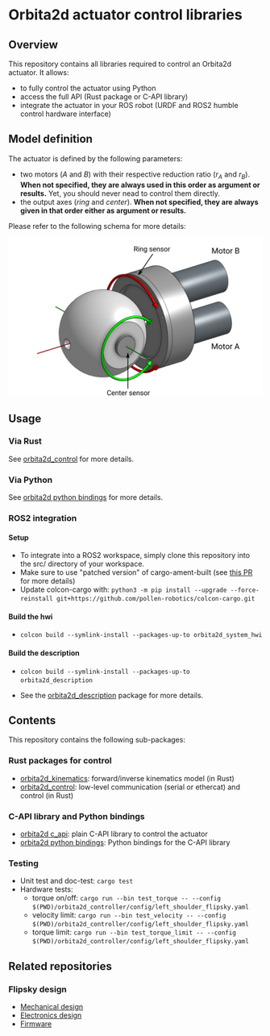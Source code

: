 # Orbita2d actuator control libraries

## Overview

This repository contains all libraries required to control an Orbita2d actuator. It allows:
* to fully control the actuator using Python
* access the full API (Rust package or C-API library)
* integrate the actuator in your ROS robot (URDF and ROS2 humble control hardware interface)

## Model definition

The actuator is defined by the following parameters:
* two motors ($A$ and $B$) with their respective reduction ratio ($r_{A}$ and $r_{B}$). **When not specified, they are always used in this order as argument or results.** Yet, you should never nead to control them directly.
* the output axes ($ring$ and $center$). **When not specified, they are always given in that order either as argument or results.**

Please refer to the following schema for more details:

![orbita2d_schema](./static/orbita2d-schema.png)

## Usage

### Via Rust

See [orbita2d_control](orbita2d_controller) for more details.

### Via Python

See [orbita2d python bindings](orbita2d_c_api/python/) for more details.

### ROS2 integration

#### Setup

* To integrate into a ROS2 workspace, simply clone this repository into the src/ directory of your workspace.
* Make sure to use "patched version" of cargo-ament-built (see [this PR](https://github.com/ros2-rust/cargo-ament-build/pull/3) for more details)
* Update colcon-cargo with: `python3 -m pip install --upgrade --force-reinstall git+https://github.com/pollen-robotics/colcon-cargo.git`

#### Build the hwi

 * `colcon build --symlink-install --packages-up-to orbita2d_system_hwi`

 #### Build the description

  * `colcon build --symlink-install --packages-up-to orbita2d_description`

* See the [orbita2d_description](orbita2d_description/README.md) package for more details.


## Contents

This repository contains the following sub-packages:

### Rust packages for control

* [orbita2d_kinematics](orbita2d_kinematics/README.md): forward/inverse kinematics model (in Rust)
* [orbita2d_control](orbita2d_control/README.md): low-level communication (serial or ethercat) and control (in Rust)

### C-API library and Python bindings

* [orbita2d c_api](orbita2d_c_api/README.md): plain C-API library to control the actuator
* [orbita2d python bindings](orbita2d_c_api/python/README.md): Python bindings for the C-API library


### Testing

* Unit test and doc-test: `cargo test`
* Hardware tests:
  - torque on/off: `cargo run --bin test_torque -- --config $(PWD)/orbita2d_controller/config/left_shoulder_flipsky.yaml`
  - velocity limit: `cargo run --bin test_velocity -- --config $(PWD)/orbita2d_controller/config/left_shoulder_flipsky.yaml`
  - torque limit: `cargo run --bin test_torque_limit -- --config $(PWD)/orbita2d_controller/config/left_shoulder_flipsky.yaml`

## Related repositories

### Flipsky design

* [Mechanical design](https://cad.onshape.com/documents/d108475d689e47a5561e996c/w/1d6ae1891c12354f3ac85124/e/f54fa638e232e8705b683608)
* [Electronics design](https://github.com/pollen-robotics/orbita2d_elec)
* [Firmware](https://github.com/pollen-robotics/firmware_Orbita2Dofs/tree/Flipsky_FSESC6.7-pro)
